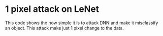 # 1 pixel attack on LeNet

This code shows the how simple it is to attack DNN and make it misclassify an object. This attack make just 1 pixel change to the data.
